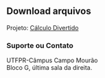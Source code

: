 ## Download arquivos

Projeto: [Cálculo Divertido](https://damatutfpr.github.io/calculodivertido/)

<!--- Clique Aqui para download do [despair.mp4](/calculodivertido/despair.mp4?raw=true) -->

### Suporte ou Contato
UTFPR-Câmpus Campo Mourão\
Bloco G, última sala da direita.
